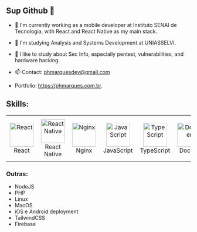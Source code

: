 ## Sup Github 👋

- 🔭 I'm currently working as a mobile developer at Instituto SENAI de Tecnologia, with React and React Native as my main stack.
- 🌱 I'm studying Analysis and Systems Development at UNIASSELVI.
- 🤔 I like to study about Sec Info, especially pentest, vulnerabilities, and hardware hacking.

- 📫 Contact: phmarquesdev@gmail.com
- Portfolio: https://phmarques.com.br.

## Skills:

<table style="border-collapse: collapse; border: none;">
  <tr>
    <td style="text-align: center; border: none; padding: 10px;">
      <img src="https://techstack-generator.vercel.app/react-icon.svg" alt="React" width="65" height="65" />
      <div>React</div>
    </td>
    <td style="text-align: center; border: none; padding: 10px;">
      <img src="https://techstack-generator.vercel.app/react-icon.svg" alt="React Native" width="65" height="65" />
      <div>React Native</div>
    </td>
    <td style="text-align: center; border: none; padding: 10px;">
      <img src="https://techstack-generator.vercel.app/nginx-icon.svg" alt="Nginx" width="65" height="65" />
      <div>Nginx</div>
    </td>
    <td style="text-align: center; border: none; padding: 10px;">
      <img src="https://techstack-generator.vercel.app/js-icon.svg" alt="JavaScript" width="65" height="65" />
      <div>JavaScript</div>
    </td>
    <td style="text-align: center; border: none; padding: 10px;">
      <img src="https://techstack-generator.vercel.app/ts-icon.svg" alt="TypeScript" width="65" height="65" />
      <div>TypeScript</div>
    </td>
    <td style="text-align: center; border: none; padding: 10px;">
      <img src="https://techstack-generator.vercel.app/docker-icon.svg" alt="Docker" width="65" height="65" />
      <div>Docker</div>
    </td>
    <td style="text-align: center; border: none; padding: 10px;">
      <img src="https://techstack-generator.vercel.app/restapi-icon.svg" alt="REST API" width="65" height="65" />
      <div>REST API</div>
    </td>
    <td style="text-align: center; border: none; padding: 10px;">
      <img src="https://techstack-generator.vercel.app/graphql-icon.svg" alt="GraphQL" width="65" height="65" />
      <div>GraphQL</div>
    </td>
  </tr>
</table>

### Outras:

- NodeJS
- PHP
- Linux
- MacOS
- iOS e Android deployment
- TailwindCSS
- Firebase
